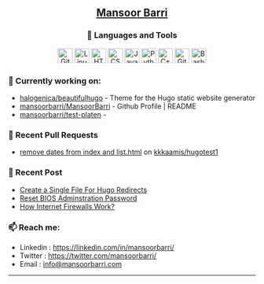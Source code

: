 <div align=center>
  
## [Mansoor Barri](https://mansoorbarri.com/)

### 🧰 Languages and Tools

<div align="center">
<img alt="Git" width="30px" src="https://cdn.jsdelivr.net/gh/devicons/devicon/icons/git/git-original.svg" />
<img alt="Linux" width="30px" src="https://cdn.jsdelivr.net/gh/devicons/devicon/icons/linux/linux-original.svg" />
<img alt="HTML" width="30px" src="https://cdn.jsdelivr.net/gh/devicons/devicon/icons/html5/html5-plain.svg" />
<img alt="CSS" width="30px" src="https://cdn.jsdelivr.net/gh/devicons/devicon/icons/css3/css3-plain.svg" />
<img alt="JavaScript" width="30px" src="https://cdn.jsdelivr.net/gh/devicons/devicon/icons/javascript/javascript-plain.svg" />
<img alt="Python" width="30px" src="https://cdn.jsdelivr.net/gh/devicons/devicon/icons/python/python-plain.svg" />
<img alt="C++" width="30px" src="https://cdn.jsdelivr.net/gh/devicons/devicon/icons/csharp/csharp-original.svg" />
<img alt="GitHub" width="30px" src="https://cdn.jsdelivr.net/gh/devicons/devicon/icons/github/github-original.svg" />
<img alt="Bash" width="30px" src="https://cdn.jsdelivr.net/gh/devicons/devicon/icons/bash/bash-original.svg" />
</div>
</div>

### 👷 Currently working on: 

- [halogenica/beautifulhugo](https://github.com/halogenica/beautifulhugo) - Theme for the Hugo static website generator
- [mansoorbarri/MansoorBarri](https://github.com/mansoorbarri/MansoorBarri) - Github Profile | README
- [mansoorbarri/test-platen](https://github.com/mansoorbarri/test-platen) - 

### 🔨 Recent Pull Requests

- [remove dates from index and list.html](https://github.com/kkkaamis/hugotest1/pull/1) on [kkkaamis/hugotest1](https://github.com/kkkaamis/hugotest1)

### 📰 Recent Post

- [Create a Single File For Hugo Redirects](https://mansoorbarri.com/single-file-hugo-redirect/)
- [Reset BIOS Adminstration Password](https://mansoorbarri.com/bios-password/)
- [How Internet Firewalls Work?](https://mansoorbarri.com/internet-firewall-pk/)

### 📫 Reach me:
- Linkedin  : <https://linkedin.com/in/mansoorbarri/>
- Twitter   : <https://twitter.com/mansoorbarri/>
- Email     : [info@mansoorbarri.com](mailto:info@mansoorbarri.com)

---
